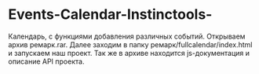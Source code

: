 # Events-Calendar-Instinctools-
Календарь, с функциями добавления различных событий.
Открываем архив ремарк.rar. Далее заходим в папку ремарк/fullcalendar/index.html и запускаем наш проект.
Так же в архиве находится js-документация и описание API проекта.
